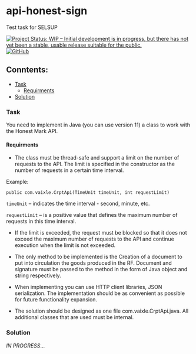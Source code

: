 # api-honest-sign
Test task for SELSUP

[![Project Status: WIP – Initial development is in progress, but there has not yet been a stable, usable release suitable for the public.](https://www.repostatus.org/badges/latest/wip.svg)](https://www.repostatus.org/#wip)
[![GitHub](https://img.shields.io/github/license/vaixle/api-honest-sign)](https://github.com/Vaixle/api-honest-sign/blob/main/LICENSE)

## Conntents:

- [Task](#Task) 
    - [Requirments](#Requirments) 
- [Solution](#Solution)

### Task
You need to implement in Java (you can use version 11) a class to work with the Honest Mark API.

#### Requirments
- The class must be thread-safe and support a limit on the number of requests to the API. The limit is specified in the constructor as the number of requests in a certain time interval. 

Example:

`public com.vaixle.CrptApi(TimeUnit timeUnit, int requestLimit)`

`timeUnit` – indicates the time interval - second, minute, etc.

`requestLimit` – is a positive value that defines the maximum number of requests in this time interval.

- If the limit is exceeded, the request must be blocked so that it does not exceed the maximum number of requests to the API and continue execution when the limit is not exceeded.

- The only method to be implemented is the Creation of a document to put into circulation the goods produced in the RF. Document and signature must be passed to the method in the form of Java object and string respectively.

- When implementing you can use HTTP client libraries, JSON serialization. The implementation should be as convenient as possible for future functionality expansion.

- The solution should be designed as one file com.vaixle.CrptApi.java. All additional classes that are used must be internal.

### Solution
*IN PROGRESS*...



